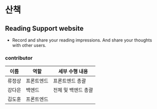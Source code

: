 # 산책

## Reading Support website

- Record and share your reading impressions. And share your thoughts with other users.

### contributor

|  이름   | 역할       | 세부 수행 내용  |
| :-----: | ---------- | --------------- |
| 류정상  | 프론트엔드 | 프론트엔드 총괄 |
| 강다은 | 백엔드 | 전체 및 백엔드 총괄 |
| 김도훈 | 프론트엔드 |                 |
